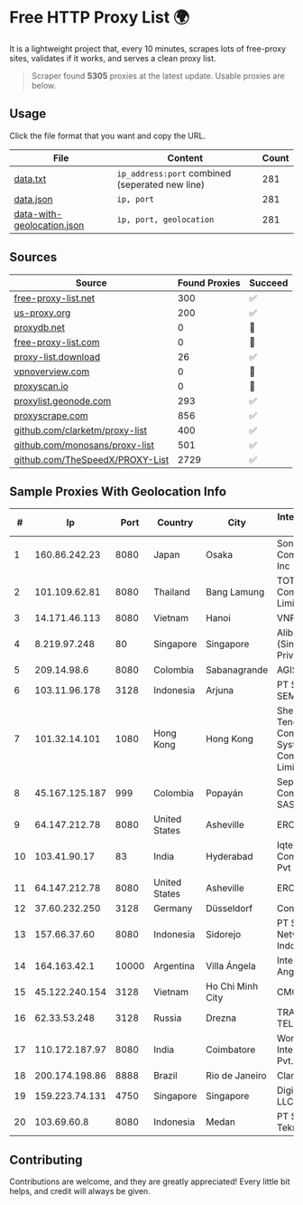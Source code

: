 
# Free HTTP Proxy List 🌍

It is a lightweight project that, every 10 minutes, scrapes lots of free-proxy sites, validates if it works, and serves a clean proxy list.


> Scraper found **5305** proxies at the latest update. Usable proxies are below.

## Usage

Click the file format that you want and copy the URL.


|File|Content|Count|
|----|-------|-----|
|[data.txt](https://raw.githubusercontent.com/themiralay/Proxy-List-World/master/data.txt)|`ip_address:port` combined (seperated new line)|281|
|[data.json](https://raw.githubusercontent.com/themiralay/Proxy-List-World/master/data.json)|`ip, port`|281|
|[data-with-geolocation.json](https://raw.githubusercontent.com/themiralay/Proxy-List-World/master/data-with-geolocation.json)|`ip, port, geolocation`|281|

## Sources

|Source|Found Proxies|Succeed|
|------|-------------|-------|
|[free-proxy-list.net](https://free-proxy-list.net)|300|✅|
|[us-proxy.org](https://www.us-proxy.org)|200|✅|
|[proxydb.net](http://proxydb.net)|0|🚫|
|[free-proxy-list.com](https://free-proxy-list.com/?page=&port=&type%5B%5D=http&type%5B%5D=https&up_time=0&search=Search)|0|🚫|
|[proxy-list.download](https://www.proxy-list.download/HTTP)|26|✅|
|[vpnoverview.com](https://vpnoverview.com/privacy/anonymous-browsing/free-proxy-servers)|0|🚫|
|[proxyscan.io](https://www.proxyscan.io)|0|🚫|
|[proxylist.geonode.com](https://proxylist.geonode.com/api/proxy-list?limit=300&page=1&sort_by=lastChecked&sort_type=desc&protocols=http,https)|293|✅|
|[proxyscrape.com](https://api.proxyscrape.com/v2/?request=displayproxies&protocol=http&timeout=10000&country=all&ssl=all&anonymity=all)|856|✅|
|[github.com/clarketm/proxy-list](https://raw.githubusercontent.com/clarketm/proxy-list/master/proxy-list-raw.txt)|400|✅|
|[github.com/monosans/proxy-list](https://raw.githubusercontent.com/monosans/proxy-list/main/proxies/http.txt)|501|✅|
|[github.com/TheSpeedX/PROXY-List](https://raw.githubusercontent.com/TheSpeedX/PROXY-List/master/http.txt)|2729|✅|


## Sample Proxies With Geolocation Info

|#|Ip|Port|Country|City|Internet Service Provider|
|-|--|----|-------|----|-------------------------|
|1|160.86.242.23|8080|Japan|Osaka|Sony Network Communications Inc|
|2|101.109.62.81|8080|Thailand|Bang Lamung|TOT Public Company Limited|
|3|14.171.46.113|8080|Vietnam|Hanoi|VNPT-VNNIC|
|4|8.219.97.248|80|Singapore|Singapore|Alibaba Cloud (Singapore) Private Limited|
|5|209.14.98.6|8080|Colombia|Sabanagrande|AGIS|
|6|103.11.96.178|3128|Indonesia|Arjuna|PT SKYLINE SEMESTA|
|7|101.32.14.101|1080|Hong Kong|Hong Kong|Shenzhen Tencent Computer Systems Company Limited|
|8|45.167.125.187|999|Colombia|Popayán|Sepcom Comunicaciones SAS|
|9|64.147.212.78|8080|United States|Asheville|ERC Broadband|
|10|103.41.90.17|83|India|Hyderabad|Iqtera Communication Pvt Ltd|
|11|64.147.212.78|8080|United States|Asheville|ERC Broadband|
|12|37.60.232.250|3128|Germany|Düsseldorf|Contabo GmbH|
|13|157.66.37.60|8080|Indonesia|Sidorejo|PT Speed Network Indonesia|
|14|164.163.42.1|10000|Argentina|Villa Ángela|Interret Villa Angela SRL|
|15|45.122.240.154|3128|Vietnam|Ho Chi Minh City|CMCTELECOM|
|16|62.33.53.248|3128|Russia|Drezna|TRANS-TELECOM|
|17|110.172.187.97|8080|India|Coimbatore|World Phone Internet Service Pvt. Ltd|
|18|200.174.198.86|8888|Brazil|Rio de Janeiro|Claro S.A|
|19|159.223.74.131|4750|Singapore|Singapore|DigitalOcean, LLC|
|20|103.69.60.8|8080|Indonesia|Medan|PT Sukha Karya Teknologi|



## Contributing

Contributions are welcome, and they are greatly appreciated! Every
little bit helps, and credit will always be given.

